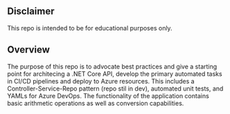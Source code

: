 ## Disclaimer
This repo is intended to be for educational purposes only.

## Overview
The purpose of this repo is to advocate best practices and give a starting point for architecing a .NET Core API, develop the primary automated tasks in CI/CD pipelines and deploy to Azure resources.
This includes a Controller-Service-Repo pattern (repo stil in dev), automated unit tests, and YAMLs for Azure DevOps.
The functionality of the application contains basic arithmetic operations as well as conversion capabilities.




